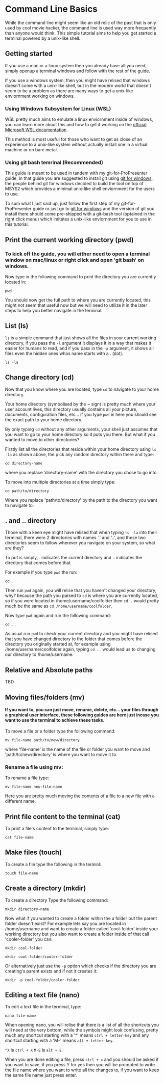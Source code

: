 # Command Line Basics

While the command line might seem like an old relic of the past that is only used by cool movie hacker, the command line is used way more frequently than anyone would think. This simple tutorial aims to help you get started a terminal powered by a unix-like shell.

## Getting started

If you use a mac or a linux system then you already have all you need, simply openup a terminal windows and follow with the rest of the guide.

If you use a windows system, then you might have relised that windows doesn't come with a unix-like shell, but in the modern world that doesn't seem to be a problem as there are many ways to get a unix-like enviornment working on windows.

### Using Windows Subsystem for Linux (WSL)

WSL pretty much aims to emulate a linux enviornment inside of windows, you can learn more about this and how to get it working on the [official Microsoft WSL documentation](https://learn.microsoft.com/en-us/windows/wsl/install).

This method is most useful for those who want to get as close of an experience to a unix-like system without actually install one in a virtual machine or on bare metal.

### Using git bash temrinal (Recommended)

This guide is meant to be used in tandem with my git-for-ProPresenter guide, in that guide you are suggested to install git using [git for windows](https://gitforwindows.org/), the people behind git for windows decided to build the tool on top of MSYS2 which provides a minimal unix-like shell enviornment  for the users to use.

To sum what I just said up, just follow the first step of my git-for-ProPresenter guide or just go to [git for windows](https://gitforwindows.org/) and the version of git you install there should come pre-shipped with a git-bash tool (optained in the right click menu) which imitates a unix-like enviornment for you to use in this tutorial.

## Print the current working directory (pwd)

### To kick off the guide, you will either need to open a terminal window on mac/linux or right click and open 'git bash' on windows.

Now type in the following command to print the directory you are currently located in:
```
pwd
```
You should now get the full path to where you are currently located, this might not seem that useful now but we will need to utilize it in the later steps to help you better navigate in the terminal.

## List (ls)

`ls` is a simple command that just shows all the files in your current working directory, if you pass the `-l` argument it displays it in a way that makes it easier for humans to read, and if you pass in the `-a` argument, it shows all files even the hidden ones whos name starts with a . (dot).
```
ls -la
```

## Change directory (cd)

Now that you know where you are located, type `cd` to navigate to your home directory.

Your home directory (symbolised by the ~ sign) is pretty much where your user account lives, this directory usually contains all your picture, documents, configuration files, etc... if you type `pwd` in here you should see the exact path to your home directory.

By only typing `cd` without any other arguments, your shell just assumes that you want to go to your home directory so it puts you there. But what if you wanted to move to other directories?

Firstly list all the directories that reside within your home directory using `ls -la` as shown above, the pick any random directory within there and type:
```
cd directory-name
```
where you replace 'directory-name' with the directory you chose to go into.

To move into multiple directories at a time simply type:
```
cd path/to/directory
```
Where you replace 'path/to/directory' by the path to the directory you want to navigate to.

## . and .. directory

Those with a keen eye might have relised that when typing `ls -la` into their terminal, there were 2 directories with names '.' and '..', and these two directories seem to follow wherever you navigate on your system, so what are they?

To put is simply, . indicates the current directory and .. indicates the directory that comes before that.

For example if you type `pwd` the run:
```
cd .
```
Then run `pwd` again, you will relise that you haven't changed your directory, why? because the path you parsed to `cd` is where you are currently located, so if you were located in /home/username/coolfolder then `cd .` would pretty much be the same as `cd /home/username/coolfolder`.

Now type `pwd` again and run the following command:
```
cd ..
```
As usual run `pwd` to check your current directory and you might have relised that you have changed directory to the folder that comes before the directory you originally started at, for example using /home/username/coolfolder again, typing `cd ..` would lead us to changing our directory to /home/username.

## Relative and Absolute paths

TBD

## Moving files/folders (mv)

#### If you want to, you can just move, rename, delete, etc... your files through a graphical user interface, these following guides are here just incase you want to use the terminal to achieve these tasks.

To move a file or a folder type the following command:
```
mv file-name path/to/new/directory
```

where 'file-name' is the name of the file or folder you want to move and 'path/to/new/directory' is where you want to move it to.

### Rename a file using mv:

To rename a file type:
```
mv file-name new-file-name
```

Here you are pretty much moving the contents of a file to a new file with a different name.

## Print file content to the terminal (cat)

To print a file's content to the terminal, simply type:
```
cat file-name
```

## Make files (touch)

To create a file type the following in the terminl:
```
touch file-name
```

## Create a directory (mkdir)

To create a directory Type the following command:
```
mkdir directory-name
```

Now what if you wanted to create a folder within the a folder but the parent folder doesn't exist? For example lets say you are located in /home/username and want to create a folder called 'cool-folder' inside your working directory but you also want to create a folder inside of that call 'cooler-folder' you can:
```
mkdir cool-folder
```
```
mkdir cool-folder/cooler-folder
```

Or alternatively just use the `-p` option which checks if the directory you are creating's parent exists and if not it creates it:
```
mkdir -p cool-folder/cooler-folder
```

## Editing a text file (nano)

To edit a text file in the terminal, type:
```
nano file-name
```

When opening nano, you will relise that there is a list of all the shortcuts you will need at the very bottom, while the symbols might look confusing, pretty much any shortcut starting with a '^' means `ctrl + letter-key` and any shortcut starting with a 'M-' means `alt + letter-key`.

`^X` is `ctrl + X`
`M-E` is `alt + E`

When you are done editing a file, press `ctrl + x` and you should be asked if you want to save, if you press Y for yes then you will be prompted to write the file name where you want to write all the changes to, if you want to keep the same file name just press enter.
